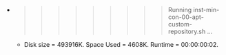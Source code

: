 * >>>>>>>>> Running inst-min-con-00-apt-custom-repository.sh ...
  * Disk size = 493916K. Space Used = 4608K. Runtime = 00:00:00:02.
